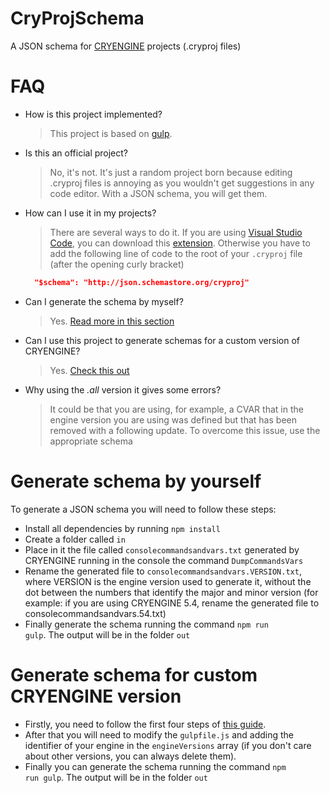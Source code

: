 # CryProjSchema
A JSON schema for [CRYENGINE](https://github.com/CRYTEK/CRYENGINE) projects (.cryproj files)

# FAQ
 * How is this project implemented?
   > This project is based on [gulp](https://github.com/gulpjs/gulp).
 * Is this an official project?
   > No, it's not. It's just a random project born because editing .cryproj files is annoying as you wouldn't get suggestions in any code editor. With a JSON schema, you will get them.
 * How can I use it in my projects?
   > There are several ways to do it.
   If you are using [Visual Studio Code](https://github.com/Microsoft/vscode), you can download this [extension](https://marketplace.visualstudio.com/items?itemName=l0ll098.cryproj).
 Otherwise you have to add the following line of code to the root of your <code>.cryproj</code> file (after the opening curly bracket)
    ```json
      "$schema": "http://json.schemastore.org/cryproj"
    ```
 * Can I generate the schema by myself?
   > Yes. [Read more in this section](#generate-schema-by-yourself)
 * Can I use this project to generate schemas for a custom version of CRYENGINE?
   > Yes. [Check this out](#generate-schema-for-custom-cryengine-version)
 * Why using the *.all* version it gives some errors?
   > It could be that you are using, for example, a CVAR that in the engine version you are using was defined but that has been removed with a following update. To overcome this issue, use the appropriate schema

# Generate schema by yourself
To generate a JSON schema you will need to follow these steps:
 - Install all dependencies by running <code>npm install</code>
 - Create a folder called <code>in</code>
 - Place in it the file called <code>consolecommandsandvars.txt</code> generated by CRYENGINE running in the console the command <code>DumpCommandsVars</code>
 - Rename the generated file to <code>consolecommandsandvars.VERSION.txt</code>, where VERSION is the engine version used to generate it, without the dot between the numbers that identify the major and minor version (for example: if you are using CRYENGINE 5.4, rename the generated file to consolecommandsandvars.54.txt)
 - Finally generate the schema running the command <code>npm run gulp</code>. The output will be in the folder <code>out</code>

# Generate schema for custom CRYENGINE version
 - Firstly, you need to follow the first four steps of [this guide](#generate-schema-by-yourself).
 - After that you will need to modify the <code>gulpfile.js</code> and adding the identifier of your engine in the <code>engineVersions</code> array (if you don't care about other versions, you can always delete them).
 - Finally you can generate the schema running the command <code>npm run gulp</code>. The output will be in the folder <code>out</code>

